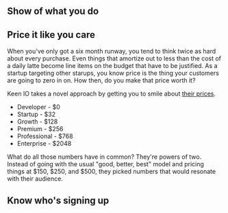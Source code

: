 <!--
title: Using red velvet ropes in web design
created: 20 April 2013 - 9:00 am
updated: 20 April 2013 - 9:52 am
publish: 23 April 2023
slug: keen-io
tags: writing, design
-->

## Show of what you do ##

## Price it like you care ##

When you've only got a six month runway, you tend to think twice as hard about
every purchase. Even things that amortize out to less than the cost of a daily
latte become line items on the budget that have to be justified. As a startup
targeting other starups, you know price is the thing your customers are going
to zero in on. How then, do you make that price worth it?

Keen IO takes a novel approach by getting you to smile about [their prices][].

* Developer - $0
* Startup - $32
* Growth - $128
* Premium - $256
* Professional - $768
* Enterprise - $2048

What do all those numbers have in common? They're powers of two. Instead of
going with the usual "good, better, best" model and pricing things at $150,
$250, and $500, they picked numbers that would resonate with their audience.

## Know who's signing up ##


[Keen IO]: https://keen.io/ "Various (Keen IO): Analytics Backend as a Service"
[their prices]: https://keen.io/pricing

